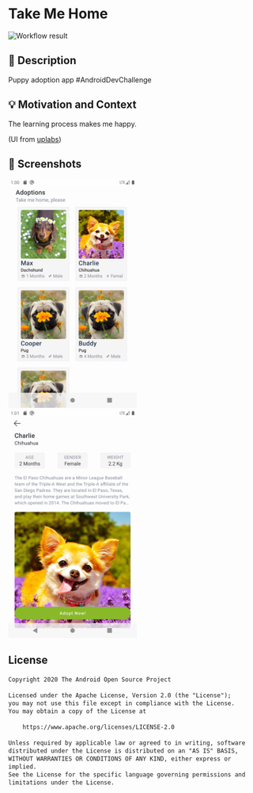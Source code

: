 # Take Me Home

<!--- Replace <OWNER> with your Github Username and <REPOSITORY> with the name of your repository. -->
<!--- You can find both of these in the url bar when you open your repository in github. -->
![Workflow result](https://github.com/lvliheng/TakeMeHome/workflows/Check/badge.svg)

## :scroll: Description
<!--- Describe your app in one or two sentences -->
Puppy adoption app #AndroidDevChallenge

## :bulb: Motivation and Context
<!--- Optionally point readers to interesting parts of your submission. -->
<!--- What are you especially proud of? -->
The learning process makes me happy.

(UI from [uplabs](https://www.uplabs.com/posts/meow-paws-pet-app-ui-kit))

## :camera_flash: Screenshots
<!-- You can add more screenshots here if you like -->
<img src="/results/screenshot_1.png" width="260">&emsp;<img src="/results/screenshot_2.png" width="260">

## License
```
Copyright 2020 The Android Open Source Project

Licensed under the Apache License, Version 2.0 (the "License");
you may not use this file except in compliance with the License.
You may obtain a copy of the License at

    https://www.apache.org/licenses/LICENSE-2.0

Unless required by applicable law or agreed to in writing, software
distributed under the License is distributed on an "AS IS" BASIS,
WITHOUT WARRANTIES OR CONDITIONS OF ANY KIND, either express or implied.
See the License for the specific language governing permissions and
limitations under the License.
```